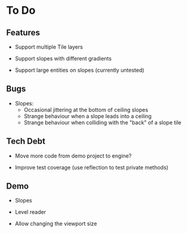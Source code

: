 # To Do

## Features

 - Support multiple Tile layers

 - Support slopes with different gradients

 - Support large entities on slopes (currently untested)

## Bugs

 - Slopes:
    - Occasional jittering at the bottom of ceiling slopes
    - Strange behaviour when a slope leads into a ceiling
    - Strange behaviour when colliding with the "back" of a slope tile

## Tech Debt

 - Move more code from demo project to engine?

 - Improve test coverage (use reflection to test private methods)

## Demo

 - Slopes

 - Level reader

 - Allow changing the viewport size
